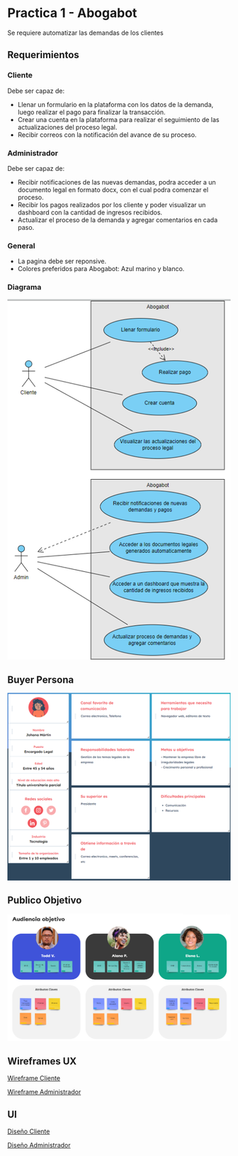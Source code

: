 # Practica 1 - Abogabot
Se requiere automatizar las demandas de los clientes
## **Requerimientos**
### **Cliente**
Debe ser capaz de:
- Llenar un formulario en la plataforma con los datos de la demanda, luego
realizar el pago para finalizar la transacción.
- Crear una cuenta en la plataforma para realizar el seguimiento de las actualizaciones del proceso legal.
- Recibir correos con la notificación del avance de su proceso.
### **Administrador**
Debe ser capaz de:
- Recibir notificaciones de las nuevas demandas, podra acceder a un documento legal en formato docx, con el cual podra comenzar el proceso.
- Recibir los pagos realizados por los cliente y poder visualizar un dashboard con la cantidad de ingresos recibidos.
- Actualizar el proceso de la demanda y agregar comentarios en cada paso.
### **General**
- La pagina debe ser reponsive.
- Colores preferidos para Abogabot: Azul marino y blanco.

### **Diagrama**
![Caso uso](./assets/diagrama.png "Casos de uso")

## **Buyer Persona**
![Buyer persona](./assets/buyerpersona.png "Buyer Persona")

## **Publico Objetivo**
![Publico objetivo](./assets/publicoobjetivo.png "Publico Objetivo")

## **Wireframes UX**
[Wireframe Cliente](./assets/wireframe-cliente.pdf)

[Wireframe Administrador](./assets/wireframe-admin.pdf)

## **UI**
[Diseño Cliente](./assets/ui-cliente.pdf)

[Diseño Administrador](./assets/ui-admin.pdf)